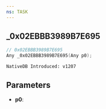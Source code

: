 ```yaml
---
ns: TASK
---
```

## _0x02EBBB3989B7E695

```c
// 0x02EBBB3989B7E695
Any _0x02EBBB3989B7E695(Any p0);
```

```
NativeDB Introduced: v1207
```

## Parameters
* **p0**:
